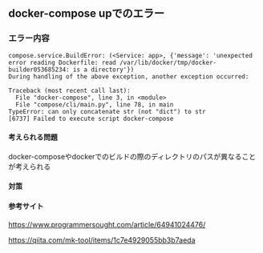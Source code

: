 ## docker-compose upでのエラー
### エラー内容
```
compose.service.BuildError: (<Service: app>, {'message': 'unexpected error reading Dockerfile: read /var/lib/docker/tmp/docker-builder053685234: is a directory'})
During handling of the above exception, another exception occurred:

Traceback (most recent call last):
  File "docker-compose", line 3, in <module>
  File "compose/cli/main.py", line 78, in main
TypeError: can only concatenate str (not "dict") to str
[6737] Failed to execute script docker-compose
```

#### 考えられる問題 
docker-composeやdockerでのビルドの際のディレクトリのパスが異なることが考えられる 


#### 対策


#### 参考サイト
https://www.programmersought.com/article/64941024476/

https://qiita.com/mk-tool/items/1c7e4929055bb3b7aeda
